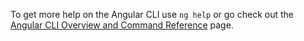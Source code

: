 
To get more help on the Angular CLI use `ng help` or go check out the [Angular CLI Overview and Command Reference](https://angular.io/cli) page.